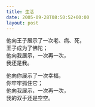 ```yaml
---
title: 生活
date: 2005-09-28T08:50:52+00:00
layout: post
---
```

他向王子展示了一次老、病、死，  
王子成为了佛陀；  
他向我展示，一次再一次，  
我还是我。

他向你展示了一次幸福，  
你牢牢抓住它；  
他向我展示，一次再一次，  
我的双手还是空空。
